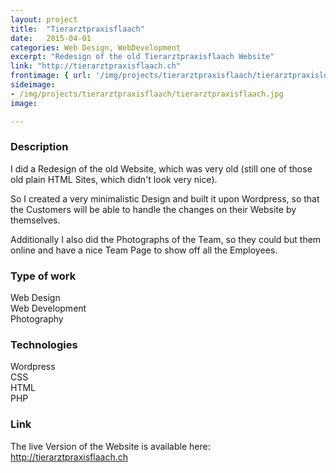 ```yaml
---
layout: project
title:  "Tierarztpraxisflaach"
date:   2015-04-01
categories: Web Design, WebDevelopment
excerpt: "Redesign of the old Tierarztpraxisflaach Website"
link: "http://tierarztpraxisflaach.ch"
frontimage: { url: '/img/projects/tierarztpraxisflaach/tierarztpraxislogo.jpg', lgsize: 8 , mdsize: 8, smsize: 8, xssize: }
sideimage:
- /img/projects/tierarztpraxisflaach/tierarztpraxisflaach.jpg
image:

---
```


<h3>Description</h3>

I did a Redesign of the old Website, which was very old (still one of those old plain HTML Sites, which didn't look very nice).

So I created a very minimalistic Design and built it upon Wordpress, so that the Customers will be able to handle the changes on their Website by themselves.

Additionally I also did the Photographs of the Team, so they could but them online and have a nice Team Page to show off all the Employees.

<h3>Type of work</h3>

Web Design  
Web Development  
Photography  

<h3>Technologies</h3>

Wordpress  
CSS  
HTML  
PHP

<h3>Link</h3>
The live Version of the Website is available here:  
<a target="_blank" href="http://tierarztpraxisflaach.ch">http://tierarztpraxisflaach.ch</a>
